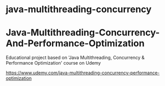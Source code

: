 # java-multithreading-concurrency

# Java-Multithreading-Concurrency-And-Performance-Optimization
Educational project based on 'Java Multithreading, Concurrency & Performance Optimization' course on Udemy

https://www.udemy.com/java-multithreading-concurrency-performance-optimization